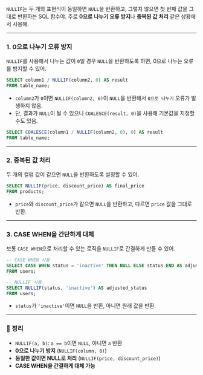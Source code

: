 `NULLIF`는 두 개의 표현식이 동일하면 `NULL`을 반환하고, 그렇지 않으면 첫 번째 값을 그대로 반환하는 SQL 함수야. 주로 **0으로 나누기 오류 방지**나 **중복된 값 처리** 같은 상황에서 사용해.

---

### 1. **0으로 나누기 오류 방지**
`NULLIF`를 사용해서 나누는 값이 `0`일 경우 `NULL`을 반환하도록 하면, 0으로 나누는 오류를 방지할 수 있어.

```sql
SELECT column1 / NULLIF(column2, 0) AS result
FROM table_name;
```
- `column2`가 `0`이면 `NULLIF(column2, 0)`이 `NULL`을 반환해서 `0으로 나누기` 오류가 발생하지 않음.
- 단, 결과가 `NULL`이 될 수 있으니 `COALESCE(result, 0)`을 사용해 기본값을 지정할 수도 있음.

```sql
SELECT COALESCE(column1 / NULLIF(column2, 0), 0) AS result
FROM table_name;
```

---

### 2. **중복된 값 처리**
두 개의 컬럼 값이 같으면 `NULL`을 반환하도록 설정할 수 있어.

```sql
SELECT NULLIF(price, discount_price) AS final_price
FROM products;
```
- `price`와 `discount_price`가 같으면 `NULL`을 반환하고, 다르면 `price` 값을 그대로 반환.

---

### 3. **CASE WHEN을 간단하게 대체**
보통 `CASE WHEN`으로 처리할 수 있는 로직을 `NULLIF`로 간결하게 만들 수 있어.

```sql
-- CASE WHEN 사용
SELECT CASE WHEN status = 'inactive' THEN NULL ELSE status END AS adjusted_status
FROM users;

-- NULLIF 사용
SELECT NULLIF(status, 'inactive') AS adjusted_status
FROM users;
```
- `status`가 `'inactive'`이면 `NULL`을 반환, 아니면 원래 값을 반환.

---

### 📌 정리
- `NULLIF(a, b)`: `a == b`이면 `NULL`, 아니면 `a` 반환
- **0으로 나누기 방지** (`NULLIF(column, 0)`)
- **동일한 값이면 NULL로 처리** (`NULLIF(price, discount_price)`)
- **CASE WHEN을 간결하게 대체 가능**
